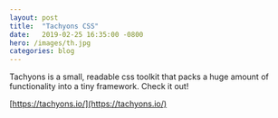 ```yaml
---
layout: post
title:  "Tachyons CSS"
date:   2019-02-25 16:35:00 -0800
hero: /images/th.jpg
categories: blog
---
```


Tachyons is a small, readable css toolkit that packs a huge amount of functionality into a tiny framework. Check it out!

[https://tachyons.io/](https://tachyons.io/)
